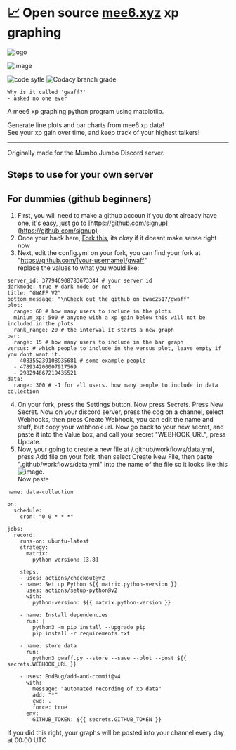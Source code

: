 # 📈 Open source [mee6.xyz](https://mee6.xyz/) xp graphing 
![logo](https://raw.githubusercontent.com/bwac2517/gwaff/master/assets/logo.png)

![image](https://i.imgur.com/mFQKdG0.png "Demo image")

![code sytle](https://img.shields.io/badge/code%20style-black-black?style=flat-square) ![Codacy branch grade](https://img.shields.io/codacy/grade/ca5609bf92774f9ea1d6b55cbea6dfed/master?style=flat-square)

`Why is it called 'gwaff?'`  
`- asked no one ever`

A mee6 xp graphing python program using matplotlib.

Generate line plots and bar charts from mee6 xp data!  
See your xp gain over time, and keep track of your highest talkers!

---

Originally made for the Mumbo Jumbo Discord server.

## Steps to use for your own server
## For dummies (github beginners)
1. First, you will need to make a github accoun if you dont already have one, it's easy, just go to [https://github.com/signup](https://github.com/signup)
2. Once your back here, [Fork this](https://github.com/bwac2517/gwaff/fork), its okay if it doesnt make sense right now  
3. Next, edit the config.yml on your fork, you can find your fork at "https://github.com/[your-username]/gwaff"  
replace the values to what you would like:
```
server_id: 377946908783673344 # your server id
darkmode: true # dark mode or not
title: "GWAFF V2"
bottom_message: "\nCheck out the github on bwac2517/gwaff"
plot:
  range: 60 # how many users to include in the plots
  minium_xp: 500 # anyone with a xp gain below this will not be included in the plots
  rank_range: 20 # the interval it starts a new graph
bar:
  range: 15 # how many users to include in the bar graph
versus: # which people to include in the versus plot, leave empty if you dont want it.
  - 408355239108935681 # some example people
  - 478934200007917569
  - 298294667219435521
data:
  range: 300 # -1 for all users. how many people to include in data collection
```
4. On your fork, press the Settings button. Now press Secrets. Press New Secret. Now on your discord server, press the cog on a channel, select Webhooks, then press Create Webhook, you can edit the name and stuff, but copy your webhook url. Now go back to your new secret, and paste it into the Value box, and call your secret "WEBHOOK_URL", press Update.
5. Now, your going to create a new file at /.github/workflows/data.yml, press Add file on your fork, then select Create New File, then paste ".github/workflows/data.yml" into the name of the file so it looks like this ![image](https://i.imgur.com/yExkeXO.png).  
Now paste
```
name: data-collection

on:
  schedule:    
  - cron: "0 0 * * *"
  
jobs:
  record:
    runs-on: ubuntu-latest
    strategy:
      matrix:
        python-version: [3.8]

    steps:
    - uses: actions/checkout@v2
    - name: Set up Python ${{ matrix.python-version }}
      uses: actions/setup-python@v2
      with:
        python-version: ${{ matrix.python-version }}

    - name: Install dependencies
      run: |
        python3 -m pip install --upgrade pip
        pip install -r requirements.txt
    
    - name: store data
      run:
        python3 gwaff.py --store --save --plot --post ${{ secrets.WEBHOOK_URL }}

    - uses: EndBug/add-and-commit@v4
      with:
        message: "automated recording of xp data"
        add: "*"
        cwd: .
        force: true
      env:
        GITHUB_TOKEN: ${{ secrets.GITHUB_TOKEN }}
```
If you did this right, your graphs will be posted into your channel every day at 00:00 UTC
